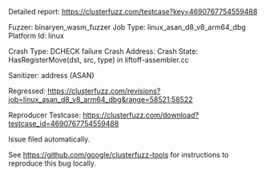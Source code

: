 Detailed report: https://clusterfuzz.com/testcase?key=4690767754559488

Fuzzer: binaryen_wasm_fuzzer
Job Type: linux_asan_d8_v8_arm64_dbg
Platform Id: linux

Crash Type: DCHECK failure
Crash Address: 
Crash State:
  HasRegisterMove(dst, src, type) in liftoff-assembler.cc
  
Sanitizer: address (ASAN)

Regressed: https://clusterfuzz.com/revisions?job=linux_asan_d8_v8_arm64_dbg&range=58521:58522

Reproducer Testcase: https://clusterfuzz.com/download?testcase_id=4690767754559488

Issue filed automatically.

See https://github.com/google/clusterfuzz-tools for instructions to reproduce this bug locally.